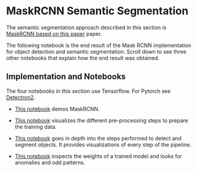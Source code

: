 # MaskRCNN Semantic Segmentation

The semantic segmentation approach described in this section is [MaskRCNN based on this paper](https://arxiv.org/abs/1703.06870) paper. 

The following notebook is the end result of the Mask RCNN implementation for object detection and semantic segmentation. Scroll down to see three other notebooks that explain how the end result was obtained. 

## Implementation and Notebooks

The four notebooks in this section use Tensorflow. For Pytorch see [Detectron2](https://github.com/tensorflow/tpu/tree/master/models/official/detection). 

* [This notebook](https://pantelis.github.io/artificial-intelligence/aiml-common/lectures/scene-understanding/semantic-segmentation/demo.ipynb) demos MaskRCNN.

* [This notebook](https://pantelis.github.io/artificial-intelligence/aiml-common/lectures/scene-understanding/semantic-segmentation/inspect_data.ipynb) visualizes the different pre-processing steps to prepare the training data.

* [This notebook](https://pantelis.github.io/artificial-intelligence/aiml-common/lectures/scene-understanding/semantic-segmentation/inspect_model.ipynb) goes in depth into the steps performed to detect and segment objects. It provides visualizations of every step of the pipeline.

* [This notebook](https://pantelis.github.io/artificial-intelligence/aiml-common/lectures/scene-understanding/semantic-segmentation/inspect_weights.ipynb) inspects the weights of a trained model and looks for anomalies and odd patterns.

